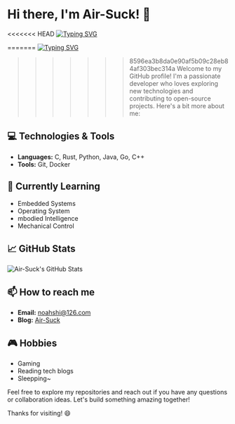 # Hi there, I'm Air-Suck! 👋
<<<<<<< HEAD
[![Typing SVG](https://readme-typing-svg.demolab.com?font=Winky+Sans&size=30&pause=1000&color=0F2EF7&center=true&width=435&lines=Less+in+Life%2C+Peace+in+Heart)](https://git.io/typing-svg)

=======
[![Typing SVG](https://readme-typing-svg.demolab.com/?lines=Less+in+Life,+Peace+in+Heart)](https://git.io/typing-svg)
>>>>>>> 8596ea3b8da0e90af5b09c28eb84af303bec314a
Welcome to my GitHub profile! I'm a passionate developer who loves exploring new technologies and contributing to open-source projects. Here's a bit more about me:

## 💻 Technologies & Tools

- **Languages:** C, Rust, Python, Java, Go, C++
- **Tools:** Git, Docker

## 🌱 Currently Learning

- Embedded Systems
- Operating System
- mbodied Intelligence
- Mechanical Control

## 📈 GitHub Stats

![Air-Suck's GitHub Stats](https://github-readme-stats.vercel.app/api?username=Air-Suck&show_icons=true&theme=radical)

## 📫 How to reach me

- **Email:** noahshi@126.com
- **Blog:** [Air-Suck](https://www.imnoah.top/)

## 🎮 Hobbies

- Gaming
- Reading tech blogs
- Sleepping~

Feel free to explore my repositories and reach out if you have any questions or collaboration ideas. Let's build something amazing together!

Thanks for visiting! 😄